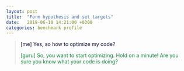 ```yaml
---
layout: post
title:  "Form hypothesis and set targets"
date:   2019-06-10 14:21:00 +0300
categories: benchmark profile
---
```


>
> <span style="color: #0e103a;"> \[me\] Yes, so how to optimize my code? </span>
>
> <span style="color: #15873f;"> \[guru\] So, you want to start optimizing. Hold on a minute! Are you sure you know what your code is doing? </span>
>
